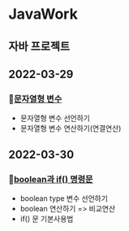 # JavaWork
## 자바 프로젝트

## 2022-03-29
### :office:[문자열형 변수](https://github.com/hana825/javaworks/tree/master/Java_10_Varriable_05)
* 문자열형 변수 선언하기
* 문자열형 변수 연산하기(연결연산)

## 2022-03-30
### :office:[boolean과 if() 명령문](https://github.com/hana825/javaworks/tree/master/Java_10_Varriable_06)
* boolean type 변수 선언하기
* boolean 연산하기 => 비교연산
* if() 문 기본사용법